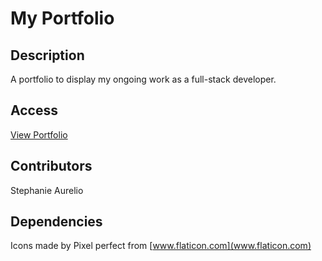 # My Portfolio

## Description
A portfolio to display my ongoing work as a full-stack developer.

## Access
[View Portfolio](https://stephanieaurelio.com/)

## Contributors 
Stephanie Aurelio

## Dependencies
Icons made by Pixel perfect from [www.flaticon.com](www.flaticon.com)
